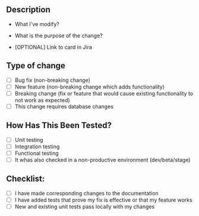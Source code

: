 ## Description

- What I've modify?


- What is the purpose of the change?


- [OPTIONAL] Link to card in Jira


## Type of change

- [ ] Bug fix (non-breaking change)
- [ ] New feature (non-breaking change which adds functionality)
- [ ] Breaking change (fix or feature that would cause existing functionality to not work as expected)
- [ ] This change requires database changes

## How Has This Been Tested?

- [ ] Unit testing
- [ ] Integration testing
- [ ] Functional testing
- [ ] It whas also checked in a non-productive environment (dev/beta/stage)

## Checklist:

- [ ] I have made corresponding changes to the documentation
- [ ] I have added tests that prove my fix is effective or that my feature works
- [ ] New and existing unit tests pass locally with my changes
